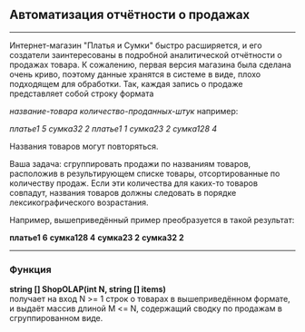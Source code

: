 

## Автоматизация отчётности о продажах
____
Интернет-магазин "Платья и Сумки" быстро расширяется, и его создатели заинтересованы в подробной аналитической отчётности о продажах товара. К сожалению, первая версия магазина была сделана очень криво, поэтому данные хранятся в системе в виде, плохо подходящем для обработки. Так, каждая запись о продаже представляет собой строку формата

*название-товара количество-проданных-штук*
например:

*платье1 5*
*сумка32 2*
*платье1 1*
*сумка23 2*
*сумка128 4*


Названия товаров могут повторяться.

Ваша задача: сгруппировать продажи по названиям товаров, расположив в результирующем списке товары, отсортированные по количеству продаж. Если эти количества для каких-то товаров совпадут, названия товаров должны следовать в порядке лексикографического возрастания.

Например, вышеприведённый пример преобразуется в такой результат:

__платье1 6__
__сумка128 4__
__сумка23 2__
__сумка32 2__
____
### Функция

**string [] ShopOLAP(int N, string [] items)**          
получает на вход N >= 1 строк о товарах в вышеприведённом формате, и выдаёт массив длиной M <= N, содержащий сводку по продажам в сгруппированном виде.